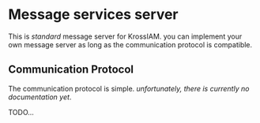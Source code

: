 # Message services server

This is *standard* message server for KrossIAM. you can implement your own
message server as long as the communication protocol is compatible.

## Communication Protocol

The communication protocol is simple.
*unfortunately, there is currently no documentation yet*.

TODO...
